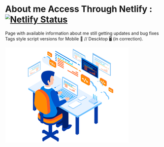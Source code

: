 # About me Access Through Netlify : [![Netlify Status](https://api.netlify.com/api/v1/badges/046db4a1-65ef-426e-b8b0-9b09c217548c/deploy-status)](https://vitordev01.netlify.app)
Page with available information about me still getting updates and bug fixes Tags style script versions for Mobile 📲 // Descktop 🖥️ (in correction).


![Imagem do App Ideas](./dev.png)

